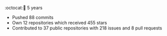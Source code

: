 :octocat::birthday: 5 years  
- Pushed 88 commits
- Own 12 repositories which received 455 stars
- Contributed to 37 public repositories with 218 issues and 8 pull requests
